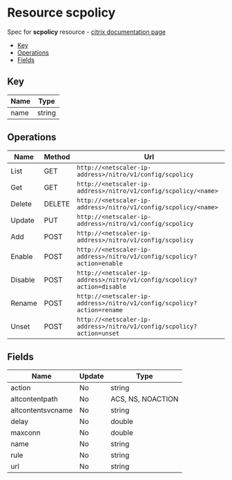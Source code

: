 # Resource scpolicy

Spec for **scpolicy** resource - [citrix documentation page](https://developer-docs.citrix.com/projects/netscaler-nitro-api/en/11.0/configuration/sure-connect/scpolicy/scpolicy/)

- [Key](#key)
- [Operations](#operations)
- [Fields](#fields)

## Key

| Name | Type |
|----|----|
| name | string |

## Operations

| Name | Method | Url |
|----|----|----|
| List | GET | `http://<netscaler-ip-address>/nitro/v1/config/scpolicy` |
| Get | GET | `http://<netscaler-ip-address>/nitro/v1/config/scpolicy/<name>` |
| Delete | DELETE | `http://<netscaler-ip-address>/nitro/v1/config/scpolicy/<name>` |
| Update | PUT | `http://<netscaler-ip-address>/nitro/v1/config/scpolicy` |
| Add | POST | `http://<netscaler-ip-address>/nitro/v1/config/scpolicy` |
| Enable | POST | `http://<netscaler-ip-address>/nitro/v1/config/scpolicy?action=enable` |
| Disable | POST | `http://<netscaler-ip-address>/nitro/v1/config/scpolicy?action=disable` |
| Rename | POST | `http://<netscaler-ip-address>/nitro/v1/config/scpolicy?action=rename` |
| Unset | POST | `http://<netscaler-ip-address>/nitro/v1/config/scpolicy?action=unset` |

## Fields

| Name | Update | Type |
|----|----|----|
| action | No | string |
| altcontentpath | No | ACS, NS, NOACTION |
| altcontentsvcname | No | string |
| delay | No | double |
| maxconn | No | double |
| name | No | string |
| rule | No | string |
| url | No | string |

